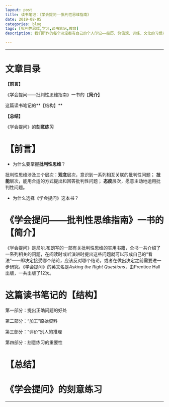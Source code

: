 ```yaml
---
layout: post
title: 读书笔记：《学会提问——批判性思维指南》
date: 2019-08-05
categories: blog
tags: [批判性思维,学习,读书笔记,教育]
description: 我们所作的每个决定都有自己的个人印记——经历、价值观、训练、文化的习惯以及个人理想。

---
```

---

# **文章目录** #

**【前言】**

《学会提问——批判性思维指南》一书的【**简介】**

这篇读书笔记的**【结构】**

**【总结】**

《学会提问》的**刻意练习**



# **【前言】** #


- 为什么要掌握**批判性思维**？

批判性思维涉及三个层次：**观念**层次，意识到一系列相互关联的批判性问题； **技能**层次，能用合适的方式提出和回答批判性问题； **态度**层次，愿意主动地运用批判性问题。


- 为什么选择《学会提问》这本书？




# 《学会提问——批判性思维指南》一书的【简介】 #


《学会提问》是尼尔.布朗写的一部有关批判性思维的实用书籍，全书一共介绍了一系列相关的问题，在阅读时或听演讲时提出这些问题就可以形成自己的“看法”——即决定接受哪个结论，应该反对哪个结论，或者在做出决定之前需要进一步研究。《学会提问》的英文名是*Asking the Right Questions*，由Prentice Hall出版，一共出版了12次。
 

#  这篇读书笔记的【结构】 #


第一部分：提出正确问题的好处

第二部分：“加工”原始资料

第三部分：“评价”别人的推理

第四部分：刻意练习的重要性





#  **【总结】** #



# 《学会提问》的刻意练习 #



----







